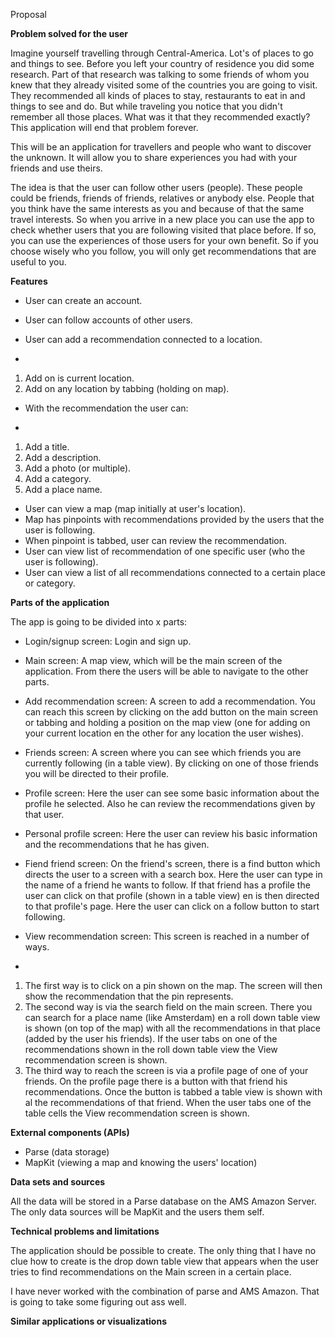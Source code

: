 Proposal

**Problem solved for the user**

Imagine yourself travelling through Central-America. Lot&#39;s of places to go and things to see. Before you left your country of residence you did some research. Part of that research was talking to some friends of whom you knew that they already visited some of the countries you are going to visit. They recommended all kinds of places to stay, restaurants to eat in and things to see and do. But while traveling you notice that you didn&#39;t remember all those places. What was it that they recommended exactly? This application will end that problem forever.

This will be an application for travellers and people who want to discover the unknown. It will allow you to share experiences you had with your friends and use theirs.

The idea is that the user can follow other users (people). These people could be friends, friends of friends, relatives or anybody else. People that you think have the same interests as you and because of that the same travel interests. So when you arrive in a new place you can use the app to check whether users that you are following visited that place before. If so, you can use the experiences of those users for your own benefit. So if you choose wisely who you follow, you will only get recommendations that are useful to you.

**Features**

- User can create an account.
- User can follow accounts of other users.
- User can add a recommendation connected to a location.

-
1. Add on is current location.
2. Add on any location by tabbing (holding on map).

- With the recommendation the user can:

-
1. Add a title.
2. Add a description.
3. Add a photo (or multiple).
4. Add a category.
5. Add a place name.

- User can view a map (map initially at user&#39;s location).
- Map has pinpoints with recommendations provided by the users that the user is following.
- When pinpoint is tabbed, user can review the recommendation.
- User can view list of recommendation of one specific user (who the user is following).
- User can view a list of all recommendations connected to a certain place or category.

**Parts of the application**

The app is going to be divided into x parts:

- Login/signup screen: Login and sign up.
- Main screen: A map view, which will be the main screen of the application. From there the users will be able to navigate to the other parts.
- Add recommendation screen: A screen to add a recommendation. You can reach this screen by clicking on the add button on the main screen or tabbing and holding a position on the map view (one for adding on your current location en the other for any location the user wishes).
- Friends screen: A screen where you can see which friends you are currently following (in a table view). By clicking on one of those friends you will be directed to their profile.
- Profile screen: Here the user can see some basic information about the profile he selected. Also he can review the recommendations given by that user.
- Personal profile screen: Here the user can review his basic information and the recommendations that he has given.
- Fiend friend screen: On the friend&#39;s screen, there is a find button which directs the user to a screen with a search box. Here the user can type in the name of a friend he wants to follow. If that friend has a profile the user can click on that profile (shown in a table view) en is then directed to that profile&#39;s page. Here the user can click on a follow button to start following.
- View recommendation screen: This screen is reached in a number of ways.

-
1. The first way is to click on a pin shown on the map. The screen will then show the recommendation that the pin represents.
2. The second way is via the search field on the main screen. There you can search for a place name (like Amsterdam) en a roll down table view is shown (on top of the map) with all the recommendations in that place (added by the user his friends). If the user tabs on one of the recommendations shown in the roll down table view the View recommendation screen is shown.
3. The third way to reach the screen is via a profile page of one of your friends. On the profile page there is a button with that friend his recommendations. Once the button is tabbed a table view is shown with al the recommendations of that friend. When the user tabs one of the table cells the View recommendation screen is shown.

**External components (APIs)**

- Parse (data storage)
- MapKit (viewing a map and knowing the users&#39; location)

**Data sets and sources**

All the data will be stored in a Parse database on the AMS Amazon Server. The only data sources will be MapKit and the users them self.

**Technical problems and limitations**

The application should be possible to create. The only thing that I have no clue how to create is the drop down table view that appears when the user tries to find recommendations on the Main screen in a certain place.

I have never worked with the combination of parse and AMS Amazon. That is going to take some figuring out ass well.

**Similar applications or visualizations**
